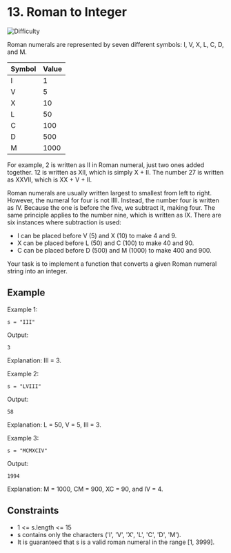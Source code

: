 # 13. Roman to Integer

![Difficulty](https://img.shields.io/badge/Difficulty-Easy-green.svg)

Roman numerals are represented by seven different symbols: I, V, X, L, C, D, and M.

| Symbol | Value |
|--------|-------|
| I      | 1     |
| V      | 5     |
| X      | 10    |
| L      | 50    |
| C      | 100   |
| D      | 500   |
| M      | 1000  |

For example, 2 is written as II in Roman numeral, just two ones added together. 12 is written as XII, which is simply X + II. The number 27 is written as XXVII, which is XX + V + II.

Roman numerals are usually written largest to smallest from left to right. However, the numeral for four is not IIII. Instead, the number four is written as IV. Because the one is before the five, we subtract it, making four. The same principle applies to the number nine, which is written as IX. There are six instances where subtraction is used:

- I can be placed before V (5) and X (10) to make 4 and 9.
- X can be placed before L (50) and C (100) to make 40 and 90.
- C can be placed before D (500) and M (1000) to make 400 and 900.

Your task is to implement a function that converts a given Roman numeral string into an integer.

## Example

Example 1:
```
s = "III"
```
Output:
```
3
```
Explanation: III = 3.

Example 2:
```
s = "LVIII"
```
Output:
```
58
```
Explanation: L = 50, V = 5, III = 3.

Example 3:
```
s = "MCMXCIV"
```
Output:
```
1994
```
Explanation: M = 1000, CM = 900, XC = 90, and IV = 4.

## Constraints

- 1 <= s.length <= 15
- s contains only the characters ('I', 'V', 'X', 'L', 'C', 'D', 'M').
- It is guaranteed that s is a valid roman numeral in the range [1, 3999].

